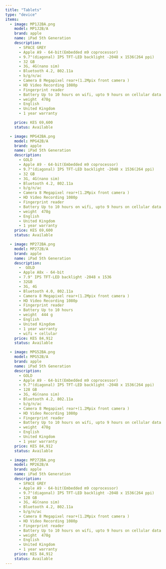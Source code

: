 ```yaml
---
title: "Tablets"
type: "device"
items:
  - image: MP1J2BA.png
    model: MP1J2B/A
    brand: apple
    name: iPad 5th Generation
    description:
      - SPACE GREY 
      - Apple A9 - 64-bit(Embedded m9 coprocessor)
      - 9.7"(diagonal) IPS TFT-LED backlight -2048 x 1536(264 ppi)
      - 32 GB 
      - 3G, 4G(nano sim)
      - Bluetooth 4.2, 802.11a
      - b/g/n/ac 
      - Camera 8 Megapixel rear+(1.2Mpix front camera )
      - HD Video Recording 1080p
      - Fingerprint reader
      - Battery Up to 10 hours on wifi, upto 9 hours on cellular data
      - weight  478g
      - English
      - United Kingdom
      - 1 year warranty

    price: KES 69,600 
    status: Available

  - image: MPG42BA.png
    model: MPG42B/A
    brand: apple
    name: iPad 5th Generation
    description:
      - GOLD 
      - Apple A9 - 64-bit(Embedded m9 coprocessor)
      - 9.7"(diagonal) IPS TFT-LED backlight -2048 x 1536(264 ppi)
      - 32 GB 
      - 3G, 4G(nano sim)
      - Bluetooth 4.2, 802.11a
      - b/g/n/ac 
      - Camera 8 Megapixel rear+(1.2Mpix front camera )
      - HD Video Recording 1080p
      - Fingerprint reader
      - Battery Up to 10 hours on wifi, upto 9 hours on cellular data
      - weight  478g
      - English
      - United Kingdom
      - 1 year warranty
    price: KES 69,600  
    status: Available

  - image: MP272BA.png
    model: MP272B/A 
    brand: apple
    name: iPad 5th Generation 
    description:
      -  GOLD
      - Apple A8x - 64-bit
      - 7.9" IPS TFT-LED backlight -2048 x 1536
      - 32GB 
      - 3G, 4G
      - Bluetooth 4.0, 802.11a
      - Camera 8 Megapixel rear+(1.2Mpix front camera )
      - HD Video Recording 1080p
      - Fingerprint reader
      - Battery Up to 10 hours
      - weight  444 g
      - English
      - United Kingdom
      - 1 year warranty 
      - wifi + cellular
    price: KES 84,912 
    status: Available

  - image: MPG52BA.png
    model: MPG52B/A 
    brand: apple
    name: iPad 5th Generation
    description:
      - GOLD
      - Apple A9 - 64-bit(Embedded m9 coprocessor)
      - 9.7"(diagonal) IPS TFT-LED backlight -2048 x 1536(264 ppi)
      - 128 GB 
      - 3G, 4G(nano sim)
      - Bluetooth 4.2, 802.11a
      - b/g/n/ac 
      - Camera 8 Megapixel rear+(1.2Mpix front camera )
      - HD Video Recording 1080p
      - Fingerprint reader
      - Battery Up to 10 hours on wifi, upto 9 hours on cellular data
      - weight  478g
      - English
      - United Kingdom
      - 1 year warranty
    price: KES 84,912 
    status: Available

  - image: MP272BA.png
    model: MP262B/A
    brand: apple
    name: iPad 5th Generation 
    description:
      - SPACE GREY 
      - Apple A9 - 64-bit(Embedded m9 coprocessor)
      - 9.7"(diagonal) IPS TFT-LED backlight -2048 x 1536(264 ppi)
      - 128 GB 
      - 3G, 4G(nano sim)
      - Bluetooth 4.2, 802.11a
      - b/g/n/ac 
      - Camera 8 Megapixel rear+(1.2Mpix front camera )
      - HD Video Recording 1080p
      - Fingerprint reader
      - Battery Up to 10 hours on wifi, upto 9 hours on cellular data
      - weight  478g
      - English
      - United Kingdom
      - 1 year warranty
    price: KES 84,912 
    status: Available
---
```

